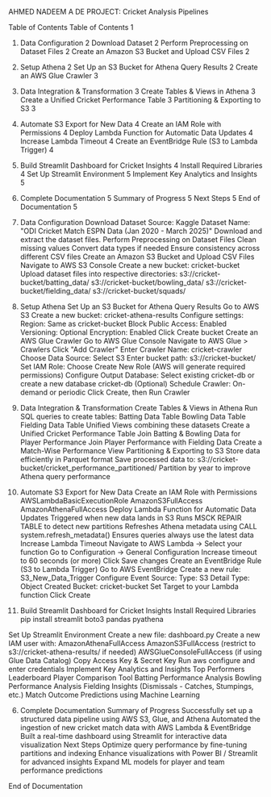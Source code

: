 AHMED NADEEM
A DE PROJECT: Cricket Analysis Pipelines

Table of Contents
Table of Contents	1
1. Data Configuration	2
Download Dataset	2
Perform Preprocessing on Dataset Files	2
Create an Amazon S3 Bucket and Upload CSV Files	2
2. Setup Athena	2
Set Up an S3 Bucket for Athena Query Results	2
Create an AWS Glue Crawler	3
3. Data Integration & Transformation	3
Create Tables & Views in Athena	3
Create a Unified Cricket Performance Table	3
Partitioning & Exporting to S3	3
4. Automate S3 Export for New Data	4
Create an IAM Role with Permissions	4
Deploy Lambda Function for Automatic Data Updates	4
Increase Lambda Timeout	4
Create an EventBridge Rule (S3 to Lambda Trigger)	4
5. Build Streamlit Dashboard for Cricket Insights	4
Install Required Libraries	4
Set Up Streamlit Environment	5
Implement Key Analytics and Insights	5
6. Complete Documentation	5
Summary of Progress	5
Next Steps	5
End of Documentation	5


1. Data Configuration
Download Dataset
Source: Kaggle
Dataset Name: "ODI Cricket Match ESPN Data (Jan 2020 - March 2025)"
Download and extract the dataset files.
Perform Preprocessing on Dataset Files
Clean missing values
Convert data types if needed
Ensure consistency across different CSV files
Create an Amazon S3 Bucket and Upload CSV Files
Navigate to AWS S3 Console
Create a new bucket: cricket-bucket
Upload dataset files into respective directories:
s3://cricket-bucket/batting_data/
s3://cricket-bucket/bowling_data/
s3://cricket-bucket/fielding_data/
s3://cricket-bucket/squads/

2. Setup Athena
Set Up an S3 Bucket for Athena Query Results
Go to AWS S3
Create a new bucket: cricket-athena-results
Configure settings:
Region: Same as cricket-bucket
Block Public Access: Enabled
Versioning: Optional
Encryption: Enabled
Click Create bucket
Create an AWS Glue Crawler
Go to AWS Glue Console
Navigate to AWS Glue > Crawlers
Click "Add Crawler"
Enter Crawler Name: cricket-crawler
Choose Data Source:
Select S3
Enter bucket path: s3://cricket-bucket/
Set IAM Role:
Choose Create New Role (AWS will generate required permissions)
Configure Output Database:
Select existing cricket-db or create a new database cricket-db
(Optional) Schedule Crawler: On-demand or periodic
Click Create, then Run Crawler

3. Data Integration & Transformation
Create Tables & Views in Athena
Run SQL queries to create tables:
Batting Data Table
Bowling Data Table
Fielding Data Table
Unified Views combining these datasets
Create a Unified Cricket Performance Table
Join Batting & Bowling Data for Player Performance
Join Player Performance with Fielding Data
Create a Match-Wise Performance View
Partitioning & Exporting to S3
Store data efficiently in Parquet format
Save processed data to: s3://cricket-bucket/cricket_performance_partitioned/
Partition by year to improve Athena query performance

4. Automate S3 Export for New Data
Create an IAM Role with Permissions
AWSLambdaBasicExecutionRole
AmazonS3FullAccess
AmazonAthenaFullAccess
Deploy Lambda Function for Automatic Data Updates
Triggered when new data lands in S3
Runs MSCK REPAIR TABLE to detect new partitions
Refreshes Athena metadata using CALL system.refresh_metadata()
Ensures queries always use the latest data
Increase Lambda Timeout
Navigate to AWS Lambda → Select your function
Go to Configuration → General Configuration
Increase timeout to 60 seconds (or more)
Click Save changes
Create an EventBridge Rule (S3 to Lambda Trigger)
Go to AWS EventBridge
Create a new rule: S3_New_Data_Trigger
Configure Event Source:
Type: S3
Detail Type: Object Created
Bucket: cricket-bucket
Set Target to your Lambda function
Click Create

5. Build Streamlit Dashboard for Cricket Insights
Install Required Libraries
pip install streamlit boto3 pandas pyathena

Set Up Streamlit Environment
Create a new file: dashboard.py
Create a new IAM user with:
AmazonAthenaFullAccess
AmazonS3FullAccess (restrict to s3://cricket-athena-results/ if needed)
AWSGlueConsoleFullAccess (if using Glue Data Catalog)
Copy Access Key & Secret Key
Run aws configure and enter credentials
Implement Key Analytics and Insights
Top Performers Leaderboard
Player Comparison Tool
Batting Performance Analysis
Bowling Performance Analysis
Fielding Insights (Dismissals - Catches, Stumpings, etc.)
Match Outcome Predictions using Machine Learning

6. Complete Documentation
Summary of Progress
Successfully set up a structured data pipeline using AWS S3, Glue, and Athena
Automated the ingestion of new cricket match data with AWS Lambda & EventBridge
Built a real-time dashboard using Streamlit for interactive data visualization
Next Steps
Optimize query performance by fine-tuning partitions and indexing
Enhance visualizations with Power BI / Streamlit for advanced insights
Expand ML models for player and team performance predictions

End of Documentation

